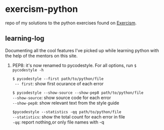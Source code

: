# exercism-python
repo of my solutions to the python exercises found on [Exercism](https://exercism.io).

## learning-log

Documenting all the cool features I've picked up while learning python with the help of the mentors on this site.

1. PEP8: it's now renamed to pycodestyle. For all options, run `$ pycodestyle -h`    

    `$ pycodestyle --first path/to/python/file`    
       ` -- first`:    show first ocurance of each error    

    `$ pycodestyle --show-source --show-pep8 path/to/python/file`    
        `--show-source`:   show source code for each error    
        `--show-pep8`:     show relevant text from the style guide    

    `$pycodestyle --statistics -qq path/to/python/file`    
        `--statistics`:    show the total count for each error in file    
         `-qq`:            report nothing,or only file names with -q    
  
